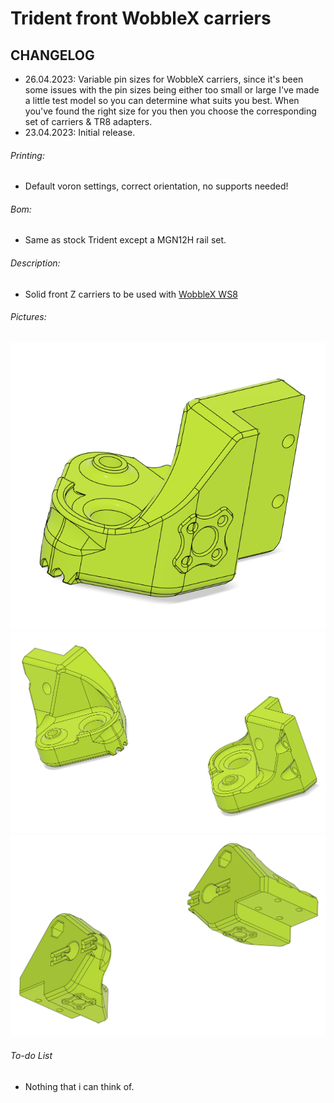 # Trident front WobbleX carriers
## CHANGELOG
- 26.04.2023: Variable pin sizes for WobbleX carriers, since it's been some issues with the pin sizes being either too small or large I've made a little test model so you can determine what suits you best. When you've found the right size for you then you choose the corresponding set of carriers & TR8 adapters.
- 23.04.2023: Initial release.

###### Printing:
- Default voron settings, correct orientation, no supports needed!

###### Bom:
- Same as stock Trident except a MGN12H rail set.

###### Description:
- Solid front Z carriers to be used with [WobbleX WS8](https://github.com/MirageC79/Interfaces-for-WobbleX-integration/tree/main/Voron/Trident)

###### Pictures:
![](./pics/1.png)
![](./pics/2.png)
![](./pics/3.png)
###### To-do List
- Nothing that i can think of.
